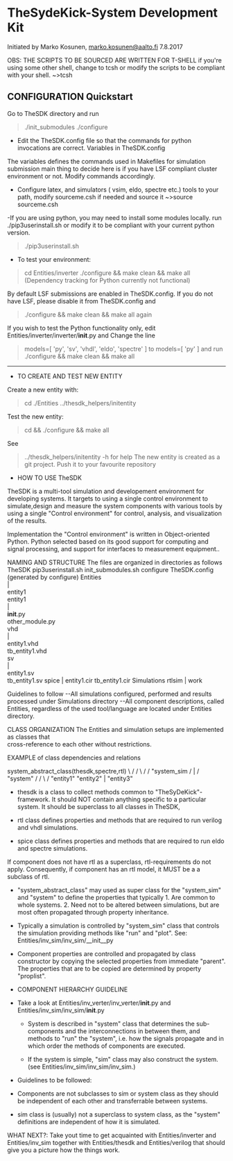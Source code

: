 # TheSydeKick-System Development Kit
Initiated by Marko Kosunen, marko.kosunen@aalto.fi 7.8.2017

OBS: THE SCRIPTS TO BE SOURCED ARE WRITTEN FOR T-SHELL
if you're using some other shell, change to tcsh or modify the scripts to be 
compliant with your shell.
~>tcsh

## CONFIGURATION Quickstart
Go to TheSDK directory and run 
> ./init_submodules
> ./configure

- Edit the TheSDK.config file so that the commands for python 
invocations are correct. 
Variables in TheSDK.config

The variables defines the commands used in Makefiles for simulation
submission main thing to decide here is if you have LSF compliant cluster
environment or not. Modify commands accordingly.


- Configure latex, and simulators ( vsim, eldo, spectre etc.) tools to your path, 
modify sourceme.csh if needed and source it
~>source sourceme.csh

-If you are using python, you may need to install some modules locally.
run ./pip3userinstall.sh or modify it to be compliant with your current python
version.
> ./pip3userinstall.sh


- To test your environment:
> cd Entities/inverter 
> ./configure && make clean && make all
(Dependency tracking for Python currently not functional)

By default LSF submissions are enabled in TheSDK.config. If you do not have LSF, please disable it from TheSDK.config and
> ./configure && make clean && make all
again

If you wish to test the Python functionality only, edit Entities/inverter/inverter/__init__.py
and Change the line
> models=[ 'py', 'sv', 'vhdl', 'eldo', 'spectre' ]
to
> models=[ 'py' ]
and run 
> ./configure && make clean && make all


-----
* TO CREATE AND TEST NEW ENTITY

Create a new entity with:
> cd ./Entities
> ../thesdk_helpers/initentity <NAME>

Test the new entity:
> cd <NAME> && ./configure && make all

See  
> ../thesdk_helpers/initentity -h for help
The new entity is created as a git project. Push it to your favourite repository

* HOW TO USE TheSDK

TheSDK is a multi-tool simulation and developement environment for developing systems. 
It targets to using a single control environment to simulate,design and measure the 
system components with various tools by using a single "Control environment" for
control, analysis, and visualization of the results.

Implementation the "Control environment" is written in Object-oriented
Python. Python selected based on
its good support for computing and signal processing, and support for
interfaces to measurement equipment.. 

NAMING AND STRUCTURE
The files are organized in directories as follows
                      TheSDK
pip3userinstall.sh
init_submodules.sh
configure
TheSDK.config (generated by configure)
Entities                               
    |                                  
    entity1                            
        entity1                         
             |                          
             __init__.py                
             other_module.py            
        vhd                             
            |                           
            entity1.vhd                 
            tb_entity1.vhd                                     
        sv                                                
            |                                   
            entity1.sv                          
            tb_entity1.sv
        spice
            |
            entity1.cir
            tb_entity1.cir
        Simulations
            rtlsim
                |
                work

Guidelines to follow
--All simulations configured, performed and results processed under Simulations directory
--All component descriptions, called Entities, regardless of the used tool/language are 
  located under Entities directory.


CLASS ORGANIZATION
The Entities and simulation setups are implemented as classes that  
cross-reference to each other without restrictions. 

EXAMPLE of class dependencies and relations
        
           
system_abstract_class(thesdk,spectre,rtl)
          \                 /      /
           \               /      /
               "system_sim       /
                    |           /
                 "system"      /
                /     \       /
       "entity1"  "entity2"
          |
      "entity3"


- thesdk is a class to collect methods common to "TheSyDeKick"-framework.
It should NOT contain anything specific to
a particular system. 
It should be superclass to all classes in TheSDK, 
- rtl class defines properties and methods that are required to 
run verilog and vhdl simulations.

- spice class defines properties and methods that are required to 
run eldo and spectre simulations.

If component does not have rtl as a superclass, rtl-requirements do not 
apply. Consequently, if component has an  rtl model, it MUST  be a a subclass of rtl. 

- "system_abstract_class" may used as super class for the "system_sim" and
    "system" to define the properties that typically 
        1. Are common to whole systems. 
        2. Need not to be altered between simulations, but are most often
        propagated through property inheritance.

- Typically a simulation is controlled by "system_sim" class that controls 
the simulation providing methods like  "run" and  "plot".
See: Entities/inv_sim/inv_sim/__init__py 

- Component properties are controlled and propagated by class constructor by copying the
    selected properties from immediate "parent". The properties that are to be copied are determined 
    by property "proplist".

* COMPONENT HIERARCHY GUIDELINE
- Take  a look at 
    Entities/inv_verter/inv_verter/__init__.py
    and
    Entities/inv_sim/inv_sim/__init__.py

    - System is described in "system"  class that determines the 
        sub-components and the interconnections in between them, and methods to 
        "run" the "system", i.e. how the signals propagate and in which order 
        the methods of components are executed.

    - If the system is simple, "sim" class may also construct the system. 
      (see Entities/inv_sim/inv_sim/inv_sim.)

* Guidelines to be followed:

- Components are not subclasses to sim or system class as they should be
    independent of each other and transferrable between systems. 

- sim class is (usually) not a superclass to system class, as the "system" definitions 
    are independent of how it is simulated.

WHAT NEXT?:
Take yout time to get acquainted with Entities/inverter and Entities/inv_sim
together with Entities/thesdk and Entities/verilog that should give you a picture how the things work.

